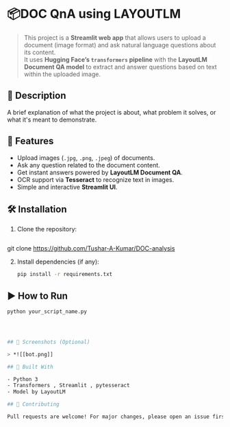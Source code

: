 # 📦DOC QnA using LAYOUTLM

> This project is a **Streamlit web app** that allows users to upload a document (image format) and ask natural language questions about its content.  
It uses **Hugging Face’s `transformers` pipeline** with the **LayoutLM Document QA model** to extract and answer questions based on text within the uploaded image.

## 📖 Description

A brief explanation of what the project is about, what problem it solves, or what it's meant to demonstrate.

## 🚀 Features

- Upload images (`.jpg`, `.png`, `.jpeg`) of documents.
- Ask any question related to the document content.
- Get instant answers powered by **LayoutLM Document QA**.
- OCR support via **Tesseract** to recognize text in images.
- Simple and interactive **Streamlit UI**.

## 🛠️ Installation

1. Clone the repository:
   ```bash
 git clone https://github.com/Tushar-A-Kumar/DOC-analysis
   

2. Install dependencies (if any):
   ```bash
   pip install -r requirements.txt


## ▶️ How to Run

```bash
python your_script_name.py




## 📸 Screenshots (Optional)

> *![[bot.png]]

## 🧠 Built With

- Python 3
- Transformers , Streamlit , pytesseract
- Model by LayoutLM

## 🤝 Contributing

Pull requests are welcome! For major changes, please open an issue first to discuss what you’d like to change.


